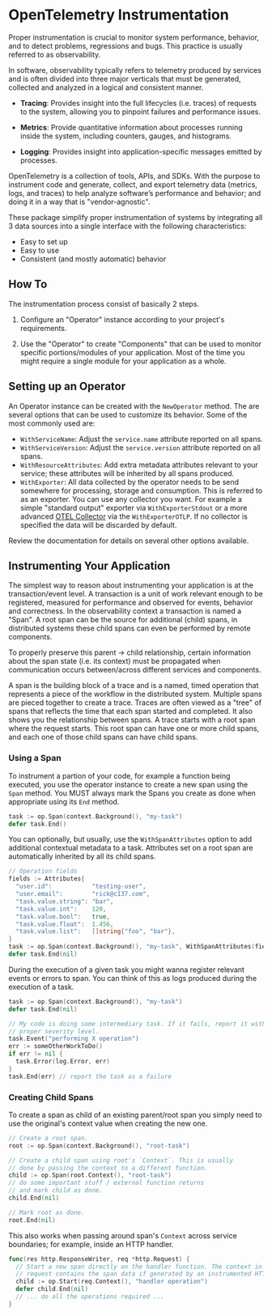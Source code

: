 # OpenTelemetry Instrumentation

Proper instrumentation is crucial to monitor system performance, behavior, and
to detect problems, regressions and bugs. This practice is usually referred to
as observability.

In software, observability typically refers to telemetry produced by services
and is often divided into three major verticals that must be generated, collected
and analyzed in a logical and consistent manner.

- __Tracing__: Provides insight into the full lifecycles (i.e. traces) of requests
to the system, allowing you to pinpoint failures and performance issues.

- __Metrics__: Provide quantitative information about processes running inside the
system, including counters, gauges, and histograms.

- __Logging__: Provides insight into application-specific messages emitted by processes.

OpenTelemetry is a collection of tools, APIs, and SDKs. With the purpose to
instrument code and generate, collect, and export telemetry data (metrics,
logs, and traces) to help analyze software’s performance and behavior; and doing
it in a way that is "vendor-agnostic".

These package simplify proper instrumentation of systems by integrating all 3
data sources into a single interface with the following characteristics:

- Easy to set up
- Easy to use
- Consistent (and mostly automatic) behavior

## How To

The instrumentation process consist of basically 2 steps.

1. Configure an "Operator" instance according to your project's requirements.

2. Use the "Operator" to create "Components" that can be used to monitor specific
   portions/modules of your application. Most of the time you might require a single
   module for your application as a whole.

## Setting up an Operator

An Operator instance can be created with the `NewOperator` method. The are several
options that can be used to customize its behavior. Some of the most commonly used
are:

- `WithServiceName`: Adjust the `service.name` attribute reported on all spans.
- `WithServiceVersion`: Adjust the `service.version` attribute reported on all spans.
- `WithResourceAttributes`: Add extra metadata attributes relevant to your service;
  these attributes will be inherited by all spans produced.
- `WithExporter`: All data collected by the operator needs to be send somewhere for
  processing, storage and consumption. This is referred to as an exporter. You can
  use any collector you want. For example a simple "standard output" exporter via `WithExporterStdout` or a more advanced [OTEL Collector](https://opentelemetry.io/docs/collector/) via the `WithExporterOTLP`. If no collector is specified the data
  will be discarded by default.

Review the documentation for details on several other options available.

## Instrumenting Your Application

The simplest way to reason about instrumenting your application is at the
transaction/event level. A transaction is a unit of work relevant enough to
be registered, measured for performance and observed for events, behavior and
correctness. In the observability context a transaction is named a "Span". A
root span can be the source for additional (child) spans, in distributed systems
these child spans can even be performed by remote components.

To properly preserve this parent -> child relationship, certain information
about the span state (i.e. its context) must be propagated when communication
occurs between/across different services and components.

A span is the building block of a trace and is a named, timed operation that
represents a piece of the workflow in the distributed system. Multiple spans
are pieced together to create a trace. Traces are often viewed as a "tree" of
spans that reflects the time that each span started and completed. It also shows
you the relationship between spans. A trace starts with a root span where the
request starts. This root span can have one or more child spans, and each one
of those child spans can have child spans.

### Using a Span

To instrument a partion of your code, for example a function being executed,
you use the operator instance to create a new span using the `Span` method.
You MUST always mark the Spans you create as done when appropriate using its
`End` method.

```go
task := op.Span(context.Background(), "my-task")
defer task.End()
```

You can optionally, but usually, use the `WithSpanAttributes` option to add
additional contextual metadata to a task. Attributes set on a root span are
automatically inherited by all its child spans.

```go
// Operation fields
fields := Attributes{
  "user.id":           "testing-user",
  "user.email":        "rick@c137.com",
  "task.value.string": "bar",
  "task.value.int":    120,
  "task.value.bool":   true,
  "task.value.float":  1.456,
  "task.value.list":   []string{"foo", "bar"},
}
task := op.Span(context.Background(), "my-task", WithSpanAttributes(fields))
defer task.End(nil)
```

During the execution of a given task you might wanna register relevant events
or errors to span. You can think of this as logs produced during the execution
of a task.

```go
task := op.Span(context.Background(), "my-task")
defer task.End(nil)

// My code is doing some intermediary task. If it fails, report it with
// proper severity level.
task.Event("performing X operation")
err := someOtherWorkToDo()
if err != nil {
  task.Error(log.Error, err)
}
task.End(err) // report the task as a failure
```

### Creating Child Spans

To create a span as child of an existing parent/root span you simply need to use
the original's context value when creating the new one.

```go
// Create a root span.
root := op.Span(context.Background(), "root-task")

// Create a child span using root's `Context`. This is usually
// done by passing the context to a different function.
child := op.Span(root.Context(), "root-task")
// do some important stuff / external function returns
// and mark child as done.
child.End(nil)

// Mark root as done.
root.End(nil)
```

This also works when passing around span's `Context` across service boundaries;
for example, inside an HTTP handler.

```go
func(res http.ResponseWriter, req *http.Request) {
  // Start a new span directly on the handler function. The context in the HTTP
  // request contains the span data if generated by an instrumented HTTP client.
  child := op.Start(req.Context(), "handler operation")
  defer child.End(nil)
  // ... do all the operations required ...
}
```
